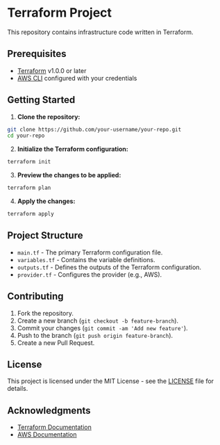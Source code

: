 # Terraform Project

This repository contains infrastructure code written in Terraform.

## Prerequisites

- [Terraform](https://www.terraform.io/downloads.html) v1.0.0 or later
- [AWS CLI](https://aws.amazon.com/cli/) configured with your credentials

## Getting Started

1. **Clone the repository:**
  ```sh
  git clone https://github.com/your-username/your-repo.git
  cd your-repo
  ```

2. **Initialize the Terraform configuration:**
  ```sh
  terraform init
  ```

3. **Preview the changes to be applied:**
  ```sh
  terraform plan
  ```

4. **Apply the changes:**
  ```sh
  terraform apply
  ```

## Project Structure

- `main.tf` - The primary Terraform configuration file.
- `variables.tf` - Contains the variable definitions.
- `outputs.tf` - Defines the outputs of the Terraform configuration.
- `provider.tf` - Configures the provider (e.g., AWS).

## Contributing

1. Fork the repository.
2. Create a new branch (`git checkout -b feature-branch`).
3. Commit your changes (`git commit -am 'Add new feature'`).
4. Push to the branch (`git push origin feature-branch`).
5. Create a new Pull Request.

## License

This project is licensed under the MIT License - see the [LICENSE](LICENSE) file for details.

## Acknowledgments

- [Terraform Documentation](https://www.terraform.io/docs)
- [AWS Documentation](https://docs.aws.amazon.com/)
